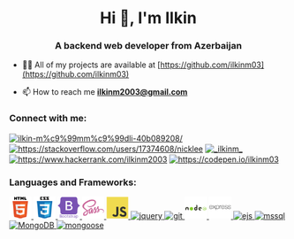 <h1 align="center">Hi 👋, I'm Ilkin</h1>
<h3 align="center">A backend web developer from Azerbaijan</h3>

- 👨‍💻 All of my projects are available at [https://github.com/ilkinm03](https://github.com/ilkinm03)

- 📫 How to reach me **ilkinm2003@gmail.com**

<h3 align="left">Connect with me:</h3>
<p align="left">
<a href="https://linkedin.com/in/ilkin-m%c9%99mm%c9%99dli-40b089208/" target="_blank"><img align="center" src="https://raw.githubusercontent.com/rahuldkjain/github-profile-readme-generator/master/src/images/icons/Social/linked-in-alt.svg" alt="ilkin-m%c9%99mm%c9%99dli-40b089208/" height="30" width="40" /></a>
<a href="https://stackoverflow.com/users/https://stackoverflow.com/users/17374608/nicklee" target="_blank"><img align="center" src="https://raw.githubusercontent.com/rahuldkjain/github-profile-readme-generator/master/src/images/icons/Social/stack-overflow.svg" alt="https://stackoverflow.com/users/17374608/nicklee" height="30" width="40" /></a>
<a href="https://instagram.com/_ilkinm_" target="_blank"><img align="center" src="https://raw.githubusercontent.com/rahuldkjain/github-profile-readme-generator/master/src/images/icons/Social/instagram.svg" alt="_ilkinm_" height="30" width="40" /></a>
<a href="https://www.hackerrank.com/ilkinm2003" target="_blank"><img align="center" src="https://raw.githubusercontent.com/rahuldkjain/github-profile-readme-generator/master/src/images/icons/Social/hackerearth.svg" alt="https://www.hackerrank.com/ilkinm2003" height="30" width="40" /></a> <a href="https://codepen.io/ilkinm03" target="_blank"><img align="center" src="https://cdn2.iconfinder.com/data/icons/social-icons-33/128/Codepen-512.png" alt="https://codepen.io/ilkinm03" height="30" width="40" /></a>
</p>

<h3 align="left">Languages and Frameworks:</h3>
<p align="left"> <a href="https://www.w3.org/html/" target="_blank" rel="noreferrer"> <img src="https://raw.githubusercontent.com/devicons/devicon/master/icons/html5/html5-original-wordmark.svg" alt="html5" width="40" height="40"/> </a> <a href="https://www.w3schools.com/css/" target="_blank" rel="noreferrer"> <img src="https://raw.githubusercontent.com/devicons/devicon/master/icons/css3/css3-original-wordmark.svg" alt="css3" width="40" height="40"/> </a> <a href="https://getbootstrap.com" target="_blank" rel="noreferrer"> <img src="https://raw.githubusercontent.com/devicons/devicon/master/icons/bootstrap/bootstrap-plain-wordmark.svg" alt="bootstrap" width="40" height="40"/> </a> <a href="https://sass-lang.com" target="_blank" rel="noreferrer"> <img src="https://raw.githubusercontent.com/devicons/devicon/master/icons/sass/sass-original.svg" alt="sass" width="40" height="40"/> </a> <a href="https://developer.mozilla.org/en-US/docs/Web/JavaScript" target="_blank" rel="noreferrer"> <img src="https://raw.githubusercontent.com/devicons/devicon/master/icons/javascript/javascript-original.svg" alt="javascript" width="40" height="40"/> </a> <a href="https://jquery.com/" target="_blank" rel="noreferrer"> <img src="https://openjsf.org/wp-content/uploads/sites/84/2019/10/jquery-logo-vertical_large_square.png" alt="jquery" width="40" height="40"/> </a> <a href="https://git-scm.com/" target="_blank" rel="noreferrer"> <img src="https://www.vectorlogo.zone/logos/git-scm/git-scm-icon.svg" alt="git" width="40" height="40"/> </a> <a href="https://nodejs.org" target="_blank" rel="noreferrer"> <img src="https://raw.githubusercontent.com/devicons/devicon/master/icons/nodejs/nodejs-original-wordmark.svg" alt="NodeJS" width="40" height="40"/> </a> <a href="https://expressjs.com" target="_blank" rel="noreferrer"> <img src="https://raw.githubusercontent.com/devicons/devicon/master/icons/express/express-original-wordmark.svg" alt="express" width="40" height="40"/> </a> <a href="https://ejs.co" targer="_blank" rel="noreferrer"> <img src="https://cdn.icon-icons.com/icons2/2107/PNG/512/file_type_ejs_icon_130626.png" alt="ejs" width="40" height="40"/> </a> <a href="https://www.microsoft.com/en-us/sql-server" target="_blank" rel="noreferrer"> <img src="https://www.svgrepo.com/show/303229/microsoft-sql-server-logo.svg" alt="mssql" width="40" height="40"/> </a> <a href="https://www.mongodb.com/" target="_blank" rel="noreferrer"> <img src="https://cdn.icon-icons.com/icons2/2415/PNG/512/mongodb_plain_wordmark_logo_icon_146423.png" alt="MongoDB" width="40" height="40"/> </a> <a href="https://mongoosejs.com/" target="_blank" rel="noreferrer"> <img src="https://camo.githubusercontent.com/0544e979c650bd85cf41a2a418f71a417f286755d1c27b2b2b5b7fc65bff809a/68747470733a2f2f63646e2e66696c65737461636b636f6e74656e742e636f6d2f746e735243355453304f4d496c79666a44614e4e" alt="mongoose" width="40" height="40"/> </a> </p>
